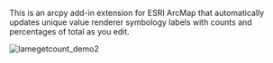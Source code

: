 This is an arcpy add-in extension for ESRI ArcMap that automatically updates unique value renderer symbology labels with counts and percentages of total as you edit. 

![lamegetcount_demo2](https://cloud.githubusercontent.com/assets/13681161/12300263/8ae9cffa-b9cf-11e5-8e71-b71c0b02645e.gif)
